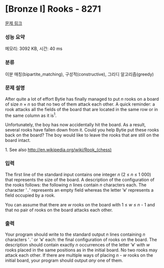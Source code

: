 # [Bronze I] Rooks - 8271 

[문제 링크](https://www.acmicpc.net/problem/8271) 

### 성능 요약

메모리: 3092 KB, 시간: 40 ms

### 분류

이분 매칭(bipartite_matching), 구성적(constructive), 그리디 알고리즘(greedy)

### 문제 설명

<p>After quite a lot of effort Bytie has finally managed to put <em>n</em> rooks on a board of size <em>n</em> × <em>n</em> so that no two of them attack each other. A quick reminder: a rook attacks all the fields of the board that are located in the same row or in the same column as it is<sup>1</sup>.</p>

<p>Unfortunately, the boy has now accidentally hit the board. As a result, several rooks have fallen down from it. Could you help Bytie put these rooks back on the board? The boy would like to leave the rooks that are still on the board intact.</p>

<p>1. See also <a href="http://en.wikipedia.org/wiki/Rook_(chess)">http://en.wikipedia.org/wiki/Rook_(chess)</a></p>

### 입력 

 <p>The first line of the standard input contains one integer <em>n</em> (2 ≤ <em>n</em> ≤ 1 000) that represents the size of the board. A description of the configuration of the rooks follows: the following <em>n</em> lines contain <em>n</em> characters each. The character '<code>.</code>' represents an empty field whereas the letter '<code>W</code>' represents a field occupied by a rook.</p>

<p>You can assume that there are <em>w</em> rooks on the board with 1 ≤ <em>w</em> ≤ <em>n</em> - 1 and that no pair of rooks on the board attacks each other.</p>

### 출력 

 <p>Your program should write to the standard output <em>n</em> lines containing <em>n</em> characters '<code>.</code>' or '<code>W</code>' each: the final configuration of rooks on the board. The description should contain exactly <em>n</em> occurrences of the letter '<code>W</code>' with <em>w</em> rooks placed in the same positions as in the initial board. No two rooks may attack each other. If there are multiple ways of placing <em>n</em> - <em>w</em> rooks on the initial board, your program should output <i>any</i> one of them.</p>

